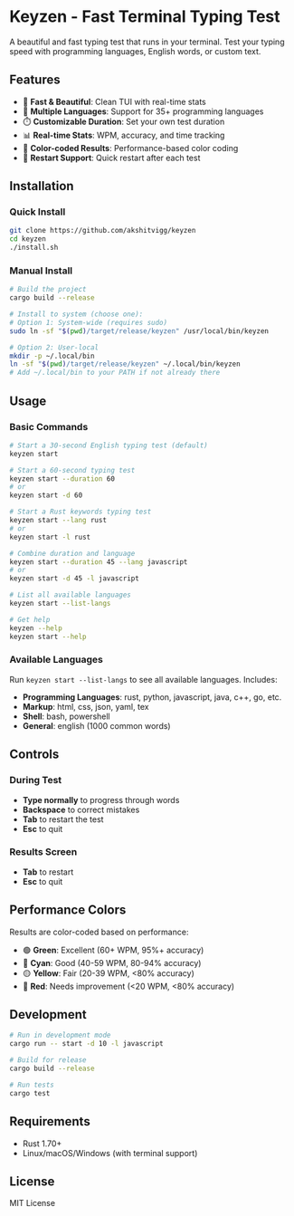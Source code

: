 # Keyzen - Fast Terminal Typing Test

A beautiful and fast typing test that runs in your terminal. Test your typing speed with programming languages, English words, or custom text.

## Features

- 🚀 **Fast & Beautiful**: Clean TUI with real-time stats
- 🎯 **Multiple Languages**: Support for 35+ programming languages
- ⏱️ **Customizable Duration**: Set your own test duration
- 📊 **Real-time Stats**: WPM, accuracy, and time tracking
- 🎨 **Color-coded Results**: Performance-based color coding
- 🔄 **Restart Support**: Quick restart after each test

## Installation

### Quick Install

```bash
git clone https://github.com/akshitvigg/keyzen
cd keyzen
./install.sh
```

### Manual Install

```bash
# Build the project
cargo build --release

# Install to system (choose one):
# Option 1: System-wide (requires sudo)
sudo ln -sf "$(pwd)/target/release/keyzen" /usr/local/bin/keyzen

# Option 2: User-local
mkdir -p ~/.local/bin
ln -sf "$(pwd)/target/release/keyzen" ~/.local/bin/keyzen
# Add ~/.local/bin to your PATH if not already there
```

## Usage

### Basic Commands

```bash
# Start a 30-second English typing test (default)
keyzen start

# Start a 60-second typing test
keyzen start --duration 60
# or
keyzen start -d 60

# Start a Rust keywords typing test
keyzen start --lang rust
# or
keyzen start -l rust

# Combine duration and language
keyzen start --duration 45 --lang javascript
# or
keyzen start -d 45 -l javascript

# List all available languages
keyzen start --list-langs

# Get help
keyzen --help
keyzen start --help
```

### Available Languages

Run `keyzen start --list-langs` to see all available languages. Includes:

- **Programming Languages**: rust, python, javascript, java, c++, go, etc.
- **Markup**: html, css, json, yaml, tex
- **Shell**: bash, powershell
- **General**: english (1000 common words)

## Controls

### During Test

- **Type normally** to progress through words
- **Backspace** to correct mistakes
- **Tab** to restart the test
- **Esc** to quit

### Results Screen

- **Tab** to restart
- **Esc** to quit

## Performance Colors

Results are color-coded based on performance:

- 🟢 **Green**: Excellent (60+ WPM, 95%+ accuracy)
- 🔵 **Cyan**: Good (40-59 WPM, 80-94% accuracy)
- 🟡 **Yellow**: Fair (20-39 WPM, <80% accuracy)
- 🔴 **Red**: Needs improvement (<20 WPM, <80% accuracy)

## Development

```bash
# Run in development mode
cargo run -- start -d 10 -l javascript

# Build for release
cargo build --release

# Run tests
cargo test
```

## Requirements

- Rust 1.70+
- Linux/macOS/Windows (with terminal support)

## License

MIT License
